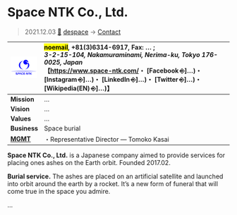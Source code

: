 # Space NTK Co., Ltd.
> 2021.12.03 [🚀](../../index/index.md) [despace](../index.md) → [Contact](../contact.md)

|[![](../f/contact/s/space_ntk_logo1_thumb.png)](../f/contact/s/space_ntk_logo1.png)|<mark>noemail</mark>, +81(3)6314-6917, Fax: … ;<br> *3-2-15-104, Nakamuraminami, Nerima-ku, Tokyo 176-0025, Japan*<br> 【<https://www.space-ntk.com/>・ [Facebook ⎆]…)・ [Instagram ⎆]…)・ [LinkedIn ⎆]…)・ [Twitter ⎆]…)・ [Wikipedia(EN) ⎆]…)】|
|:--|:--|
|**Mission**|…|
|**Vision**|…|
|**Values**|…|
|**Business**|Space burial|
|**[MGMT](../mgmt.md)**|・Representative Director — Tomoko Kasai|

**Space NTK Co., Ltd.** is a Japanese company aimed to provide services for placing ones ashes on the Earth orbit. Founded 2017.02.

**Burial service.** The ashes are placed on an artificial satellite and launched into orbit around the earth by a rocket. It’s a new form of funeral that will come true in the space you admire.

<p style="page-break-after:always"> </p>

…
